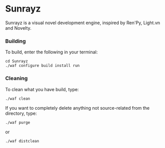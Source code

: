 # Sunrayz
Sunrayz is a visual novel development engine, inspired by Ren'Py, Light.vn and Novelty.

### Building
To build, enter the following in your terminal:
```
cd Sunrayz
./waf configure build install run
```
### Cleaning
To clean what you have build, type:
```
./waf clean
```
If you want to completely delete anything not source-related from the directory, type:
```
./waf purge
```
or
```
./waf distclean
```
